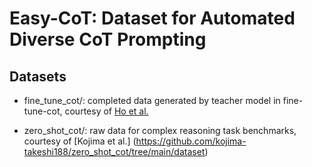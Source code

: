 # Easy-CoT: Dataset for Automated Diverse CoT Prompting

## Datasets
- fine_tune_cot/: completed data generated by teacher model in fine-tune-cot, courtesy of [Ho et al.](https://github.com/itsnamgyu/reasoning-teacher)

- zero_shot_cot/: raw data for complex reasoning task benchmarks, courtesy of [Kojima et al.] (https://github.com/kojima-takeshi188/zero_shot_cot/tree/main/dataset)

